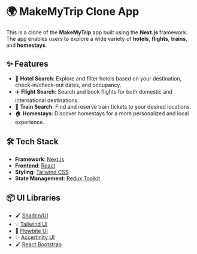 # 🌍 MakeMyTrip Clone App

This is a clone of the **MakeMyTrip** app built using the **Next.js** framework. The app enables users to explore a wide variety of **hotels**, **flights**, **trains**, and **homestays**.

## ✨ Features

- 🏨 **Hotel Search**: Explore and filter hotels based on your destination, check-in/check-out dates, and occupancy.
- ✈️ **Flight Search**: Search and book flights for both domestic and international destinations.
- 🚆 **Train Search**: Find and reserve train tickets to your desired locations.
- 🏠 **Homestays**: Discover homestays for a more personalized and local experience.

## 🛠️ Tech Stack

- **Framework**: [Next.js](https://nextjs.org/)
- **Frontend**: [React](https://reactjs.org/)
- **Styling**: [Tailwind CSS](https://tailwindcss.com/)
- **State Management**: [Redux Toolkit](https://redux-toolkit.js.org/)

## 📦 UI Libraries

- 🖌️ [Shadcn/UI](https://shadcn.dev/)
- 💡 [Tailwind UI](https://tailwindui.com/)
- 🎨 [Flowbite UI](https://flowbite.com/)
- ✨ [Accertinity UI](https://ui.aceternity.com/)
- 🖌️ [React Bootstrap](https://react-bootstrap.netlify.app/)
